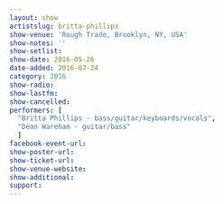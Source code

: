 ```yaml
---
layout: show
artistslug: britta-phillips
show-venue: 'Rough Trade, Brooklyn, NY, USA'
show-notes: ''
show-setlist: 
show-date: 2016-05-26
date-added: 2016-07-24
category: 2016
show-radio: 
show-lastfm: 
show-cancelled: 
performers: [
  "Britta Phillips - bass/guitar/keyboards/vocals",
  "Dean Wareham - guitar/bass"
  ]
facebook-event-url: 
show-poster-url: 
show-ticket-url: 
show-venue-website: 
show-additional: 
support:
---
```

